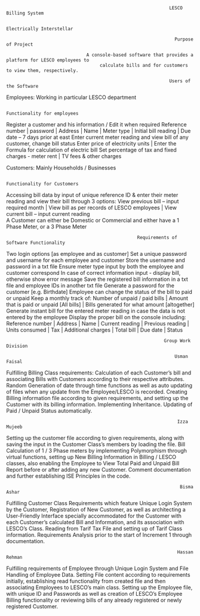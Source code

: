                                                                  LESCO Billing System
                                                                      
                                                               Electrically Interstellar
                                                                    
                                                                   Purpose of Project
                                                                        
                                  A console-based software that provides a platform for LESCO employees to 
                                       calculate bills and for customers to view them, respectively.
 
                                                                 Users of the Software

Employees: Working in particular LESCO department

                                                              Functionality for employees

Register a customer and his information / Edit it when required
Reference number | password | Address | Name | Meter type | Initial bill reading |   Due date – 7 days prior at east
Enter current meter reading and view bill of any customer, change bill status 
Enter price of electricity units | Enter the Formula for calculation of electric bill
Set percentage of tax and fixed charges   -   meter rent | TV fees & other charges


Customers: Mainly Households / Businesses

                                                               Functionality for Customers

Accessing bill data by input of unique reference ID & enter their meter reading and view their bill through 3 options:
View previous bill – input required month | View bill as per records of LESCO employees |   View current bill – input current reading  
A Customer can either be Domestic or Commercial and either have a 1 Phase Meter, or a 3 Phase Meter

                                                     Requirements of Software Functionality
Two login options [as employee and as customer]
Set a unique password and username for each employee and customer
Store the username and password in a txt file
Ensure meter type input by both the employee and customer correspond
In case of correct information input - display bill, otherwise show error message
Save the registered bill information in a txt file and employee IDs in another txt file
Generate a password for the customer [e.g. Birthdate]
Employee can change the status of the bill to paid or unpaid
Keep a monthly track of:
Number of unpaid / paid bills |   Amount that is paid or unpaid [All bills] |  Bills  generated for what amount [altogether]
Generate instant bill for the entered meter reading in case the data is not entered by the employee
Display the proper bill on the console including:
Reference number | Address | Name | Current reading | Previous reading | Units consumed | Tax | Additional charges | Total bill | Due date | Status  



                                                               Group Work Division 
                                                                    
                                                                   Usman Faisal
Fulfilling Billing Class requirements: Calculation of each Customer’s bill and associating Bills with Customers according to their respective attributes. Random Generation of date through time functions as well as auto updating of files when any update from the Employee/LESCO is recorded. Creating Billing information file according to given requirements, and setting up the Customer with its billing information. Implementing Inheritance. Updating of Paid / Unpaid Status automatically.

                                                                    Izza Mujeeb
Setting up the customer file according to given requirements, along with saving the input in the Customer Class’s members by loading the file. Bill Calculation of 1  / 3 Phase meters by implementing Polymorphism through virtual functions, setting up New Billing Information in Billing / LESCO classes, also enabling the Employee to View Total Paid and Unpaid Bill Report before or after adding any new Customer. Comment documentation and further establishing ISE Principles in the code.

                                                                     Bisma Ashar
Fulfilling Customer Class Requirements which feature Unique Login System by the Customer, Registration of New Customer, as well as architecting a User-Friendly Interface specially accommodated for the Customer with each Customer’s calculated Bill and Information, and its association with LESCO’s Class. Reading from Tarif Tax File and setting up of Tarif Class information. Requirements Analysis prior to the start of Increment 1 through documentation.

                                                                    Hassan Rehman
Fulfilling requirements of Employee through Unique Login System and File Handling of Employee Data. Setting File content according to requirements initially, establishing read functionality from created file and then associating Employees to LESCO’s main class. Setting up the Employee file, with unique ID and Passwords as well as creation of LESCO’s Employee Billing functionality or reviewing bills of any already registered or newly registered Customer.

